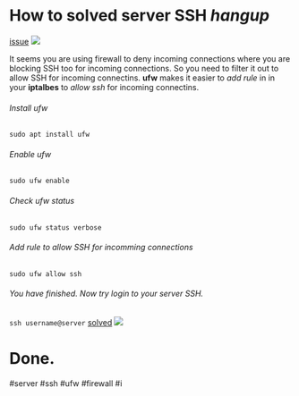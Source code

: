 # How to solved server SSH *hangup* 
[issue](https://github.com/dru18/druBot/blob/master/issue/screenshot/server%20ssh%20hangup%20issue.png)
![](https://github.com/dru18/druBot/blob/master/issue/screenshot/server%20ssh%20hangup%20issue.png)

It seems you are using firewall to deny incoming connections where you are blocking SSH too for incoming connections. So you need to filter it out to allow SSH for incoming connectins. **ufw** makes it easier to *add rule* in in your **iptalbes** to *allow ssh* for incoming connectins.

###### *Install* ufw

`sudo apt install ufw`

###### *Enable* ufw

`sudo ufw enable`

###### Check ufw *status*

`sudo ufw status verbose`

###### Add rule to *allow SSH* for incomming connections

`sudo ufw allow ssh`

###### You have finished. Now try login to your server SSH.

`ssh username@server`
[solved](https://github.com/dru18/druBot/blob/master/issue/screenshot/server%20ssh%20hangup%20solved.png)
![](https://github.com/dru18/druBot/blob/master/issue/screenshot/server%20ssh%20hangup%20solved.png)

# Done.

#server #ssh #ufw #firewall #i
